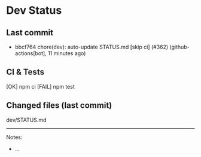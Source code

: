 # Dev Status

## Last commit
- bbcf764 chore(dev): auto-update STATUS.md [skip ci] (#362) (github-actions[bot], 11 minutes ago)
## CI & Tests
[OK] npm ci
[FAIL] npm test

## Changed files (last commit)
dev/STATUS.md

---
Notes:
- ...
